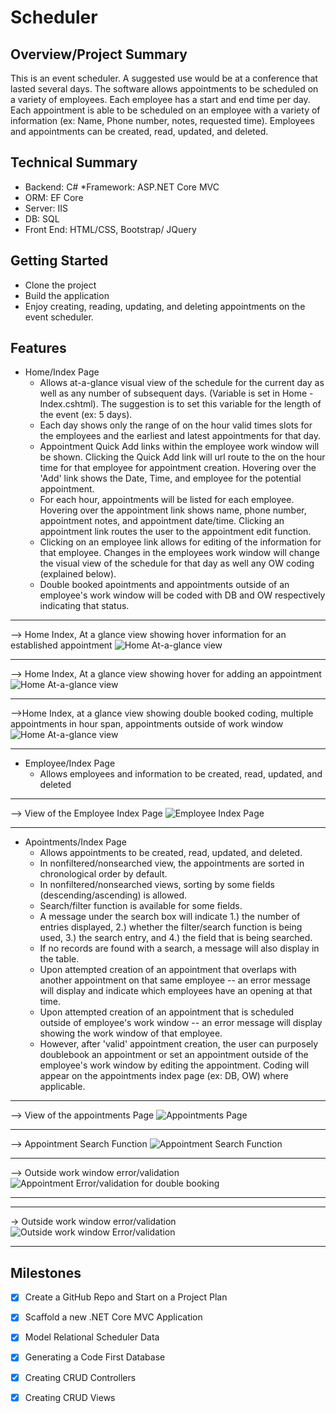 # **Scheduler**

## **Overview/Project Summary**
This is an event scheduler. A suggested use would be at a conference that lasted several days. The software allows appointments to be scheduled on a variety of employees. Each employee has a start and end time per day.  Each appointment is able to be scheduled on an employee with a variety of information (ex: Name, Phone number, notes, requested time). Employees and appointments can be created, read, updated, and deleted. 


## **Technical Summary**
* Backend: C#
*Framework: ASP.NET Core MVC
* ORM: EF Core
* Server: IIS
* DB: SQL
* Front End: HTML/CSS, Bootstrap/ JQuery

## **Getting Started**
* Clone the project
* Build the application
* Enjoy creating, reading, updating, and deleting appointments on the event scheduler.




## **Features**

* Home/Index Page 
    * Allows at-a-glance visual view of the schedule for the current day as well as any number of subsequent days. (Variable is set in Home - Index.cshtml). The suggestion is to set this variable for the length of the event (ex: 5 days). 
    * Each day shows only the range of on the hour valid times slots for the employees and the earliest and latest appointments for that day.
    * Appointment Quick Add links within the employee work window will be shown. Clicking the Quick Add link will url route to the on the hour time for that employee for appointment creation. Hovering over the 'Add' link shows the Date, Time, and employee for the potential appointment.
    * For each hour, appointments will be listed for each employee. Hovering over the appointment link shows name, phone number, appointment notes, and appointment date/time. Clicking an appointment link routes the user to the appointment edit function. 
    * Clicking on an employee link allows for editing of the information for that employee. Changes in the employees work window will change the visual view of the schedule for that day as well any OW coding (explained below). 
    * Double booked apointments and appointments outside of an employee's work window will be coded with DB and OW respectively indicating that status.
***
--> Home Index, At a glance view showing hover information for an established appointment
![Home At-a-glance view](images/Home_View_Hover.png)    
***
--> Home Index, At a glance view showing hover for adding an appointment
![Home At-a-glance view](images/Home_View_Hover_Add.png)  
***
-->Home Index, at a glance view showing double booked coding, multiple appointments in hour span, appointments outside of work window
![Home At-a-glance view](images/DB_OW_Multiple.png) 
***

* Employee/Index Page
    * Allows employees and information to be created, read, updated, and deleted
***
--> View of the Employee Index Page
![Employee Index Page](images/Employee_Home.png)
***
* Apointments/Index Page
    * Allows appointments to be created, read, updated, and deleted.
    * In nonfiltered/nonsearched view, the appointments are sorted in chronological order by default.
    * In nonfiltered/nonsearched views, sorting by some fields (descending/ascending) is allowed.
    * Search/filter function is available for some fields.
    * A message under the search box will indicate 1.) the number of entries displayed, 2.) whether the filter/search function is being used, 3.) the search entry, and 4.) the field that is being searched.
    * If no records are found with a search, a message will also display in the table.
    * Upon attempted creation of an appointment that overlaps with another appointment on that same employee -- an error message will display and indicate which employees have an opening at that time. 
    * Upon attempted creation of an appointment that is scheduled outside of employee's work window -- an error message will display showing the work window of that employee. 
    * However, after 'valid' appointment creation, the user can purposely doublebook an appointment or set an appointment outside of the employee's work window by editing the appointment. Coding will appear on the appointments index page (ex: DB, OW) where applicable.
***
--> View of the appointments Page
![Appointments Page](images/Appointments_Page.png)
***
--> Appointment Search Function
![Appointment Search Function](images/Appointment_Search.png)
***
--> Outside work window error/validation
![Appointment Error/validation for double booking](images/Double_Booked_Error.png)
***

***
-> Outside work window error/validation
![Outside work window Error/validation](images/Outside_Work_Window_Error.png)
***



## **Milestones**
- [x] Create a GitHub Repo and Start on a Project Plan
- [x] Scaffold a new .NET Core MVC Application
- [x] Model Relational Scheduler Data
- [x] Generating a Code First Database
- [x] Creating CRUD Controllers
- [x]  Creating CRUD Views


